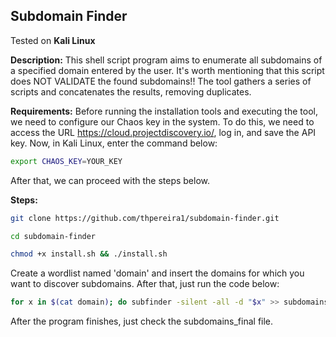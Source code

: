 ## Subdomain Finder

Tested on **Kali Linux**

**Description:** This shell script program aims to enumerate all subdomains of a specified domain entered by the user. It's worth mentioning that this script does NOT VALIDATE the found subdomains!! The tool gathers a series of scripts and concatenates the results, removing duplicates.  

**Requirements:** Before running the installation tools and executing the tool, we need to configure our Chaos key in the system. To do this, we need to access the URL https://cloud.projectdiscovery.io/, log in, and save the API key. Now, in Kali Linux, enter the command below: 

```sh
export CHAOS_KEY=YOUR_KEY
```
After that, we can proceed with the steps below.

**Steps:**
```sh
git clone https://github.com/thpereira1/subdomain-finder.git
```
```sh
cd subdomain-finder
```
```sh
chmod +x install.sh && ./install.sh
```
Create a wordlist named 'domain' and insert the domains for which you want to discover subdomains. After that, just run the code below:
```sh
for x in $(cat domain); do subfinder -silent -all -d "$x" >> subdomains && assetfinder -subs-only "$x" >> subdomains && sublist3r -d "$x" -n | grep "$x" | grep -i -v "Enumerating Subdomains" >> subdomains && echo "$x" | waybackurls | cut -d "/" -f 3 >> subdomains && findomain -t "$x" -q >> subdomains && curl -s "https://crt.sh/?q=$x&output=json" | jq -r '.[].name_value' | sed 's/\*\.//g' >> subdomains && curl -s "https://jldc.me/anubis/subdomains/$x" | jq -r '.[]' >> subdomains && chaos -silent -d "$x" >> subdomains && puredns bruteforce subdomains-10000.txt "$x" --resolvers resolvers.txt -q >> subdomains && gau --subs "$x" | cut -d "/" -f 3 >> subdomains && cat subdomains | sort | cut -d ":" -f 1 | grep -v "*" | uniq >> subdomains_final && rm subdomains; done;
```
After the program finishes, just check the subdomains_final file.
